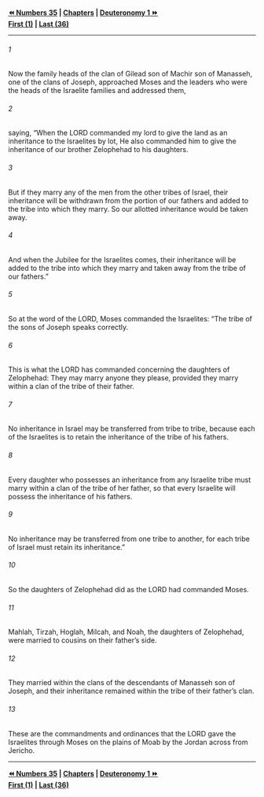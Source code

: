   
**[⏪ Numbers 35](./Numbers%2035.md) | [Chapters](./_index.md) | [Deuteronomy 1 ⏩](../44.05%20Deuteronomy/Deuteronomy%201.md)**  
**[First (1)](./Numbers%201.md) | [Last (36)](Numbers%2036.md)**  
  
---  
  
###### 1  
Now the family heads of the clan of Gilead son of Machir son of Manasseh, one of the clans of Joseph, approached Moses and the leaders who were the heads of the Israelite families and addressed them,  
  
###### 2  
saying, “When the LORD commanded my lord to give the land as an inheritance to the Israelites by lot, He also commanded him to give the inheritance of our brother Zelophehad to his daughters.  
  
###### 3  
But if they marry any of the men from the other tribes of Israel, their inheritance will be withdrawn from the portion of our fathers and added to the tribe into which they marry. So our allotted inheritance would be taken away.  
  
###### 4  
And when the Jubilee for the Israelites comes, their inheritance will be added to the tribe into which they marry and taken away from the tribe of our fathers.”  
  
###### 5  
So at the word of the LORD, Moses commanded the Israelites: “The tribe of the sons of Joseph speaks correctly.  
  
###### 6  
This is what the LORD has commanded concerning the daughters of Zelophehad: They may marry anyone they please, provided they marry within a clan of the tribe of their father.  
  
###### 7  
No inheritance in Israel may be transferred from tribe to tribe, because each of the Israelites is to retain the inheritance of the tribe of his fathers.  
  
###### 8  
Every daughter who possesses an inheritance from any Israelite tribe must marry within a clan of the tribe of her father, so that every Israelite will possess the inheritance of his fathers.  
  
###### 9  
No inheritance may be transferred from one tribe to another, for each tribe of Israel must retain its inheritance.”  
  
###### 10  
So the daughters of Zelophehad did as the LORD had commanded Moses.  
  
###### 11  
Mahlah, Tirzah, Hoglah, Milcah, and Noah, the daughters of Zelophehad, were married to cousins on their father’s side.  
  
###### 12  
They married within the clans of the descendants of Manasseh son of Joseph, and their inheritance remained within the tribe of their father’s clan.  
  
###### 13  
These are the commandments and ordinances that the LORD gave the Israelites through Moses on the plains of Moab by the Jordan across from Jericho.  
  
  
---  
  
**[⏪ Numbers 35](./Numbers%2035.md) | [Chapters](./_index.md) | [Deuteronomy 1 ⏩](../44.05%20Deuteronomy/Deuteronomy%201.md)**  
**[First (1)](./Numbers%201.md) | [Last (36)](Numbers%2036.md)**  
  
